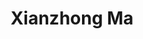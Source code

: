 ---
# Display name

title: Xianzhong Ma
user_groups: ["Current Ph.D Students"]



organizations:
- name: 2014- 

Interests:
- Multiscale modeling and simulation

---